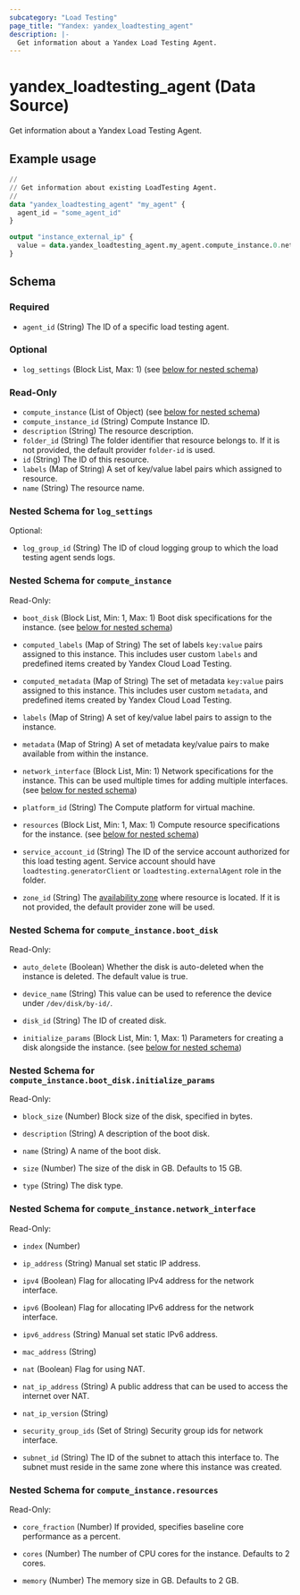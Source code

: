 ```yaml
---
subcategory: "Load Testing"
page_title: "Yandex: yandex_loadtesting_agent"
description: |-
  Get information about a Yandex Load Testing Agent.
---
```


# yandex_loadtesting_agent (Data Source)

Get information about a Yandex Load Testing Agent.

## Example usage

```terraform
//
// Get information about existing LoadTesting Agent.
//
data "yandex_loadtesting_agent" "my_agent" {
  agent_id = "some_agent_id"
}

output "instance_external_ip" {
  value = data.yandex_loadtesting_agent.my_agent.compute_instance.0.network_interface.0.nat_ip_address
}
```

<!-- schema generated by tfplugindocs -->
## Schema

### Required

- `agent_id` (String) The ID of a specific load testing agent.

### Optional

- `log_settings` (Block List, Max: 1) (see [below for nested schema](#nestedblock--log_settings))

### Read-Only

- `compute_instance` (List of Object) (see [below for nested schema](#nestedatt--compute_instance))
- `compute_instance_id` (String) Compute Instance ID.
- `description` (String) The resource description.
- `folder_id` (String) The folder identifier that resource belongs to. If it is not provided, the default provider `folder-id` is used.
- `id` (String) The ID of this resource.
- `labels` (Map of String) A set of key/value label pairs which assigned to resource.
- `name` (String) The resource name.

<a id="nestedblock--log_settings"></a>
### Nested Schema for `log_settings`

Optional:

- `log_group_id` (String) The ID of cloud logging group to which the load testing agent sends logs.



<a id="nestedatt--compute_instance"></a>
### Nested Schema for `compute_instance`

Read-Only:

- `boot_disk` (Block List, Min: 1, Max: 1) Boot disk specifications for the instance. (see [below for nested schema](#nestedobjatt--compute_instance--boot_disk))

- `computed_labels` (Map of String) The set of labels `key:value` pairs assigned to this instance. This includes user custom `labels` and predefined items created by Yandex Cloud Load Testing.

- `computed_metadata` (Map of String) The set of metadata `key:value` pairs assigned to this instance. This includes user custom `metadata`, and predefined items created by Yandex Cloud Load Testing.

- `labels` (Map of String) A set of key/value label pairs to assign to the instance.

- `metadata` (Map of String) A set of metadata key/value pairs to make available from within the instance.

- `network_interface` (Block List, Min: 1) Network specifications for the instance. This can be used multiple times for adding multiple interfaces. (see [below for nested schema](#nestedobjatt--compute_instance--network_interface))

- `platform_id` (String) The Compute platform for virtual machine.

- `resources` (Block List, Min: 1, Max: 1) Compute resource specifications for the instance. (see [below for nested schema](#nestedobjatt--compute_instance--resources))

- `service_account_id` (String) The ID of the service account authorized for this load testing agent. Service account should have `loadtesting.generatorClient` or `loadtesting.externalAgent` role in the folder.

- `zone_id` (String) The [availability zone](https://yandex.cloud/docs/overview/concepts/geo-scope) where resource is located. If it is not provided, the default provider zone will be used.


<a id="nestedobjatt--compute_instance--boot_disk"></a>
### Nested Schema for `compute_instance.boot_disk`

Read-Only:

- `auto_delete` (Boolean) Whether the disk is auto-deleted when the instance is deleted. The default value is true.

- `device_name` (String) This value can be used to reference the device under `/dev/disk/by-id/`.

- `disk_id` (String) The ID of created disk.

- `initialize_params` (Block List, Min: 1, Max: 1) Parameters for creating a disk alongside the instance. (see [below for nested schema](#nestedobjatt--compute_instance--boot_disk--initialize_params))


<a id="nestedobjatt--compute_instance--boot_disk--initialize_params"></a>
### Nested Schema for `compute_instance.boot_disk.initialize_params`

Read-Only:

- `block_size` (Number) Block size of the disk, specified in bytes.

- `description` (String) A description of the boot disk.

- `name` (String) A name of the boot disk.

- `size` (Number) The size of the disk in GB. Defaults to 15 GB.

- `type` (String) The disk type.




<a id="nestedobjatt--compute_instance--network_interface"></a>
### Nested Schema for `compute_instance.network_interface`

Read-Only:

- `index` (Number)
- `ip_address` (String) Manual set static IP address.

- `ipv4` (Boolean) Flag for allocating IPv4 address for the network interface.

- `ipv6` (Boolean) Flag for allocating IPv6 address for the network interface.

- `ipv6_address` (String) Manual set static IPv6 address.

- `mac_address` (String)
- `nat` (Boolean) Flag for using NAT.

- `nat_ip_address` (String) A public address that can be used to access the internet over NAT.

- `nat_ip_version` (String)
- `security_group_ids` (Set of String) Security group ids for network interface.

- `subnet_id` (String) The ID of the subnet to attach this interface to. The subnet must reside in the same zone where this instance was created.



<a id="nestedobjatt--compute_instance--resources"></a>
### Nested Schema for `compute_instance.resources`

Read-Only:

- `core_fraction` (Number) If provided, specifies baseline core performance as a percent.

- `cores` (Number) The number of CPU cores for the instance. Defaults to 2 cores.

- `memory` (Number) The memory size in GB. Defaults to 2 GB.

